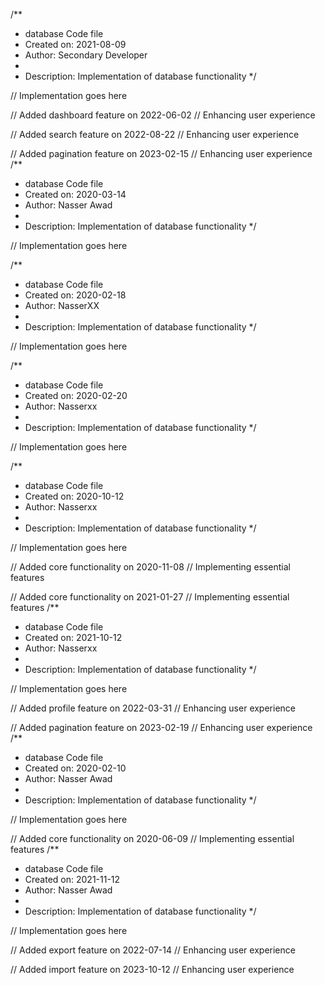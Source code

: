 /**
 * database Code file
 * Created on: 2021-08-09
 * Author: Secondary Developer
 *
 * Description: Implementation of database functionality
 */
 
// Implementation goes here


// Added dashboard feature on 2022-06-02
// Enhancing user experience

// Added search feature on 2022-08-22
// Enhancing user experience

// Added pagination feature on 2023-02-15
// Enhancing user experience
/**
 * database Code file
 * Created on: 2020-03-14
 * Author: Nasser Awad
 *
 * Description: Implementation of database functionality
 */
 
// Implementation goes here

/**
 * database Code file
 * Created on: 2020-02-18
 * Author: NasserXX
 *
 * Description: Implementation of database functionality
 */
 
// Implementation goes here

/**
 * database Code file
 * Created on: 2020-02-20
 * Author: Nasserxx
 *
 * Description: Implementation of database functionality
 */
 
// Implementation goes here

/**
 * database Code file
 * Created on: 2020-10-12
 * Author: Nasserxx
 *
 * Description: Implementation of database functionality
 */
 
// Implementation goes here


// Added core functionality on 2020-11-08
// Implementing essential features

// Added core functionality on 2021-01-27
// Implementing essential features
/**
 * database Code file
 * Created on: 2021-10-12
 * Author: Nasserxx
 *
 * Description: Implementation of database functionality
 */
 
// Implementation goes here


// Added profile feature on 2022-03-31
// Enhancing user experience

// Added pagination feature on 2023-02-19
// Enhancing user experience
/**
 * database Code file
 * Created on: 2020-02-10
 * Author: Nasser Awad
 *
 * Description: Implementation of database functionality
 */
 
// Implementation goes here


// Added core functionality on 2020-06-09
// Implementing essential features
/**
 * database Code file
 * Created on: 2021-11-12
 * Author: Nasser Awad
 *
 * Description: Implementation of database functionality
 */
 
// Implementation goes here


// Added export feature on 2022-07-14
// Enhancing user experience

// Added import feature on 2023-10-12
// Enhancing user experience
